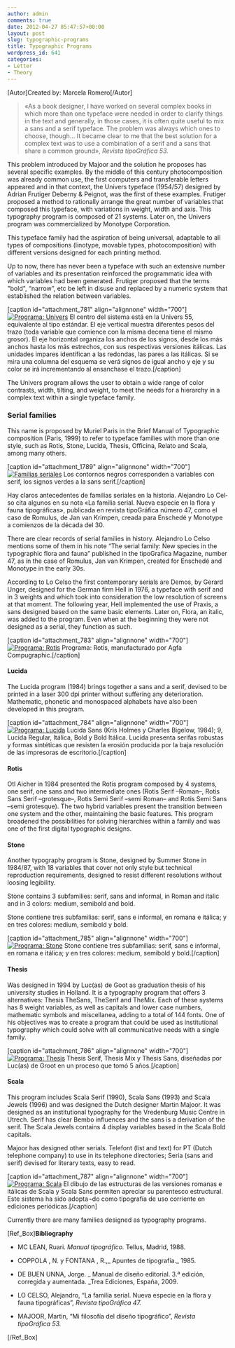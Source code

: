 ```yaml
---
author: admin
comments: true
date: 2012-04-27 05:47:57+00:00
layout: post
slug: typographic-programs
title: Typographic Programs
wordpress_id: 641
categories:
- Letter
- Theory
---
```


[Autor]Created by: Marcela Romero[/Autor]


> «As a book designer, I have worked on several complex books in which more than one typeface were needed in order to clarify things in the text and generally, in those cases, it is often quite useful to mix a sans and a serif typeface. The problem was always which ones to choose, though… It became clear to me that the best solution for a complex text was to use a combination of a serif and a sans that share a common ground», _Revista tipoGráfica 53._


This problem introduced by Majoor and the solution he proposes has several specific examples.
By the middle of this century photocomposition was already common use, the first computers and transferable letters appeared and in that context, the Univers typeface (1954/57) designed by Adrian Frutiger Deberny & Peignot, was the first of these examples. Frutiger proposed a method to rationally arrange the great number of variables that composed this typeface, with variations in weight, width and axis. This typography program is composed of 21 systems. Later on, the Univers program was commercialized by Monotype Corporation.

This typeface family had the aspiration of being universal, adaptable to all types of compositions (linotype, movable types, photocomposition) with different versions designed for each printing method.

Up to now, there has never been a typeface with such an extensive number of variables and its presentation reinforced the programmatic idea with which variables had been generated. Frutiger proposed that the terms "bold", “narrow”, etc be left in disuse and replaced by a numeric system that established the relation between variables.

[caption id="attachment_781" align="alignnone" width="700"][![Programa: Univers](http://www.oert.org/wp-content/uploads/2012/07/T06B_01-programa_univers.jpg)](http://www.oert.org/wp-content/uploads/2012/07/T06B_01-programa_univers.jpg) El centro del sistema está en la Univers 55, equivalente al tipo estándar. El eje vertical muestra diferentes pesos del trazo (toda variable que comience con la misma decena tiene el mismo grosor). El eje horizontal organiza los anchos de los signos, desde los más anchos hasta los más estrechos, con sus respectivas versiones itálicas. Las unidades impares identifican a las redondas, las pares a las itálicas. Si se mira una columna del esquema se verá signos de igual ancho y eje y su color se irá incrementando al ensanchase el trazo.[/caption]

The Univers program allows the user to obtain a wide range of color contrasts, width, tilting, and weight, to meet the needs for a hierarchy in a complex text within a single typeface family.


### Serial families


This name is proposed by Muriel Paris in the Brief Manual of Typographic composition (Paris, 1999) to refer to typeface families with more than one style, such as Rotis, Stone, Lucida, Thesis, Officina, Relato and Scala, among many others.

[caption id="attachment_1789" align="alignnone" width="700"][![Familias seriales](http://www.oert.org/wp-content/uploads/2012/01/T06B_02-familias_seriales1.jpg)](http://www.oert.org/wp-content/uploads/2012/01/T06B_02-familias_seriales1.jpg) Los contornos negros corresponden a variables con serif, los signos verdes a la sans serif.[/caption]

Hay cla­ros an­te­ce­den­tes de fa­mi­lias se­ria­les en la his­to­ria. Ale­jan­dro Lo Cel­so ci­ta al­gu­nos en su no­ta «La fa­mi­lia se­rial. Nue­va es­pe­cie en la flo­ra y fau­na ti­po­grá­fi­cas», pu­bli­ca­da en re­vis­ta ti­po­Grá­fi­ca nú­me­ro 47, co­mo el ca­so de Ro­mu­lus, de Jan van Krim­pen, crea­da pa­ra Ens­che­dé y Mo­noty­pe a co­mien­zos de la dé­ca­da del 30.

There are clear records of serial families in history. Alejandro Lo Celso mentions some of them in his note “The serial family: New species in the typographic flora and fauna” published in the tipoGrafica Magazine, number 47, as in the case of Romulus, Jan van Krimpen, created for Enschedé and Monotype in the early 30s.

According to Lo Celso the first contemporary serials are Demos, by Gerard Unger, designed for the German firm Hell in 1976, a typeface with serif and in 3 weights and which took into consideration the low resolution of screens at that moment. The following year, Hell implemented the use of Praxis, a sans designed based on the same basic elements. Later on, Flora, an italic, was added to the program. Even when at the beginning they were not designed as a serial, they function as such.

[caption id="attachment_783" align="alignnone" width="700"][![Programa: Rotis](http://www.oert.org/wp-content/uploads/2012/07/T06B_03-programa_hamburge.jpg)](http://www.oert.org/wp-content/uploads/2012/07/T06B_03-programa_hamburge.jpg) Programa: Rotis, manufacturado por Agfa Compugraphic.[/caption]


#### Lucida


The Lucida program (1984) brings together a sans and a serif, devised to be printed in a laser 300 dpi printer without suffering any deterioration. Mathematic, phonetic and monospaced alphabets have also been developed in this program.

[caption id="attachment_784" align="alignnone" width="700"][![Programa: Lucida](http://www.oert.org/wp-content/uploads/2012/07/T06B_04-programa_lucida.jpg)](http://www.oert.org/wp-content/uploads/2012/07/T06B_04-programa_lucida.jpg) Lucida Sans (Kris Holmes y Charles Bigelow, 1984); 9, Lucida Regular, Itálica, Bold y Bold Itálica. Lucida presenta serifas robustas y formas sintéticas que resisten la erosión producida por la baja resolución de las impresoras de escritorio.[/caption]


#### Ro­tis


Otl Aicher in 1984 presented the Rotis program composed by 4 systems, one serif, one sans and two intermediate ones (Rotis Serif –Roman–, Rotis Sans Serif –grotesque–, Rotis Semi Serif –semi Roman– and Rotis Semi Sans –semi grotesque). The two hybrid variables present the transition between one system and the other, maintaining the basic features. This program broadened the possibilities for solving hierarchies within a family and was one of the first digital typographic designs.


#### Sto­ne


Another typography program is Stone, designed by Summer Stone in 1984/87, with 18 variables that cover not only style but technical reproduction requirements, designed to resist different resolutions without loosing legibility.

Stone contains 3 subfamilies: serif, sans and informal, in Roman and italic and in 3 colors: medium, semibold and bold.

Sto­ne con­tie­ne tres sub­fa­mi­lias: se­rif, sans e in­for­mal, en ro­ma­na e itá­li­ca; y en tres co­lo­res: me­dium, se­mi­bold y bold.

[caption id="attachment_785" align="alignnone" width="700"][![Programa: Stone](http://www.oert.org/wp-content/uploads/2012/07/T06B_05-programa_stone.jpg)](http://www.oert.org/wp-content/uploads/2012/07/T06B_05-programa_stone.jpg) Stone contiene tres subfamilias: serif, sans e informal, en romana e itálica; y en tres colores: medium, semibold y bold.[/caption]


#### Thesis


Was designed in 1994 by Luc(as) de Goot as graduation thesis of his university studies in Holland. It is a typography program that offers 3 alternatives: Thesis TheSans, TheSerif and TheMix. Each of these systems has 8 weight variables, as well as capitals and lower case numbers, mathematic symbols and miscellanea, adding to a total of 144 fonts. One of his objectives was to create a program that could be used as institutional typography which could solve with all communicative needs with a single family.

[caption id="attachment_786" align="alignnone" width="700"][![Programa: Thesis](http://www.oert.org/wp-content/uploads/2012/07/T06B_06-programa_thesis.jpg)](http://www.oert.org/wp-content/uploads/2012/07/T06B_06-programa_thesis.jpg) Thesis Serif, Thesis Mix y Thesis Sans, diseñadas por Luc(as) de Groot en un proceso que tomó 5 años.[/caption]


#### Scala


This program includes Scala Serif (1990), Scala Sans (1993) and Scala Jewels (1996) and was designed the Dutch designer Martin Majoor. It was designed as an institutional typography for the Vredenburg Music Centre in Utrech. Serif has clear Bembo influences and the sans is a derivation of the serif. The Scala Jewels contains 4 display variables based in the Scala Bold capitals.

Majoor has designed other serials. Telefont (list and text) for PT (Dutch telephone company) to use in its telephone directories; Seria (sans and serif) devised for literary texts, easy to read.

[caption id="attachment_787" align="alignnone" width="700"][![Programa: Scala](http://www.oert.org/wp-content/uploads/2012/07/T06B_07-programa_scala.jpg)](http://www.oert.org/wp-content/uploads/2012/07/T06B_07-programa_scala.jpg) El dibujo de las estructuras de las versiones romanas e itálicas de Scala y Scala Sans permiten apreciar su parentesco estructural. Este sistema ha sido adopta¬do como tipografía de uso corriente en ediciones periódicas.[/caption]

Currently there are many families designed as typography programs.

[Ref_Box]**Bibliography**



	
  * MC LEAN, Ruari. _Manual tipográfico._ Tellus, Madrid, 1988.

	
  * COPPOLA , N. y FONTANA , R.,_ Apuntes de tipografía._ 1985.

	
  * DE BUEN UNNA, Jorge. _ Manual de diseño editorial. 3.ª edición, corregida y aumentada. _Trea Ediciones, España, 2009.

	
  * LO CELSO, Alejandro, “La familia serial. Nueva especie en la flora y fauna tipográficas”, _Revista tipoGráfica 47._

	
  * MAJOOR, Martin, “Mi filosofía del diseño tipográfico”, _Revista tipoGráfica 53._


[/Ref_Box]

